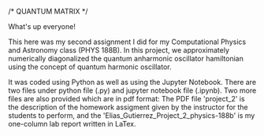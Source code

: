 /* QUANTUM MATRIX */

What's up everyone!

This here was my second assignment I did for my Computational Physics and Astronomy class (PHYS 188B). In this project, we approximately numerically diagonalized the quantum anharmonic oscillator hamiltonian using the concept of quantum harmonic oscillator.

It was coded using Python as well as using the Jupyter Notebook. There are two files under python file (.py) and jupyter notebook file (.ipynb). Two more files are also provided which are in pdf format: The PDF file 'project_2' is the description of the homework assigment given by the instructor for the students to perform, and the 'Elias_Gutierrez_Project_2_physics-188b' is my one-column lab report written in LaTex.
